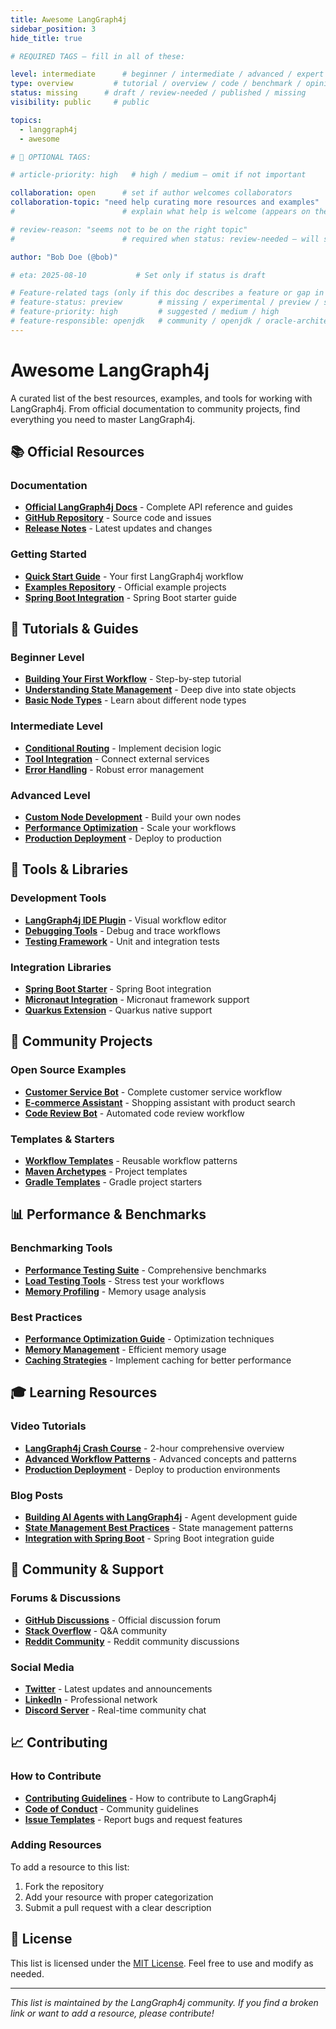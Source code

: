 ```yaml
---
title: Awesome LangGraph4j
sidebar_position: 3
hide_title: true

# REQUIRED TAGS — fill in all of these:

level: intermediate      # beginner / intermediate / advanced / expert
type: overview         # tutorial / overview / code / benchmark / opinion / api-doc
status: missing      # draft / review-needed / published / missing
visibility: public     # public

topics:
  - langgraph4j
  - awesome

# 🧩 OPTIONAL TAGS:

# article-priority: high   # high / medium — omit if not important

collaboration: open      # set if author welcomes collaborators
collaboration-topic: "need help curating more resources and examples"  
#                        # explain what help is welcome (appears on the dashboard & collab page)

# review-reason: "seems not to be on the right topic"
#                        # required when status: review-needed — will show on the article and in the dashboard

author: "Bob Doe (@bob)"

# eta: 2025-08-10           # Set only if status is draft

# Feature-related tags (only if this doc describes a feature or gap in Java+AI):
# feature-status: preview        # missing / experimental / preview / stable / specified
# feature-priority: high         # suggested / medium / high
# feature-responsible: openjdk   # community / openjdk / oracle-architects / jsr / vendor:redhat / project-lead:<name>
---
```


<!-- This article is unclaimed. Add your favorite LangGraph4j resources here! -->

# Awesome LangGraph4j

A curated list of the best resources, examples, and tools for working with LangGraph4j. From official documentation to community projects, find everything you need to master LangGraph4j.

## 📚 Official Resources

### Documentation
- **[Official LangGraph4j Docs](https://docs.langchain4j.dev/langgraph4j/)** - Complete API reference and guides
- **[GitHub Repository](https://github.com/langchain4j/langchain4j)** - Source code and issues
- **[Release Notes](https://github.com/langchain4j/langchain4j/releases)** - Latest updates and changes

### Getting Started
- **[Quick Start Guide](https://docs.langchain4j.dev/langgraph4j/getting-started)** - Your first LangGraph4j workflow
- **[Examples Repository](https://github.com/langchain4j/langchain4j-examples)** - Official example projects
- **[Spring Boot Integration](https://docs.langchain4j.dev/langgraph4j/spring-boot)** - Spring Boot starter guide

## 🎯 Tutorials & Guides

### Beginner Level
- **[Building Your First Workflow](https://example.com/langgraph4j-first-workflow)** - Step-by-step tutorial
- **[Understanding State Management](https://example.com/langgraph4j-state)** - Deep dive into state objects
- **[Basic Node Types](https://example.com/langgraph4j-nodes)** - Learn about different node types

### Intermediate Level
- **[Conditional Routing](https://example.com/langgraph4j-conditional)** - Implement decision logic
- **[Tool Integration](https://example.com/langgraph4j-tools)** - Connect external services
- **[Error Handling](https://example.com/langgraph4j-errors)** - Robust error management

### Advanced Level
- **[Custom Node Development](https://example.com/langgraph4j-custom-nodes)** - Build your own nodes
- **[Performance Optimization](https://example.com/langgraph4j-performance)** - Scale your workflows
- **[Production Deployment](https://example.com/langgraph4j-production)** - Deploy to production

## 🔧 Tools & Libraries

### Development Tools
- **[LangGraph4j IDE Plugin](https://example.com/langgraph4j-ide)** - Visual workflow editor
- **[Debugging Tools](https://example.com/langgraph4j-debug)** - Debug and trace workflows
- **[Testing Framework](https://example.com/langgraph4j-testing)** - Unit and integration tests

### Integration Libraries
- **[Spring Boot Starter](https://example.com/langgraph4j-spring)** - Spring Boot integration
- **[Micronaut Integration](https://example.com/langgraph4j-micronaut)** - Micronaut framework support
- **[Quarkus Extension](https://example.com/langgraph4j-quarkus)** - Quarkus native support

## 🚀 Community Projects

### Open Source Examples
- **[Customer Service Bot](https://github.com/example/customer-service-bot)** - Complete customer service workflow
- **[E-commerce Assistant](https://github.com/example/ecommerce-assistant)** - Shopping assistant with product search
- **[Code Review Bot](https://github.com/example/code-review-bot)** - Automated code review workflow

### Templates & Starters
- **[Workflow Templates](https://github.com/example/langgraph4j-templates)** - Reusable workflow patterns
- **[Maven Archetypes](https://github.com/example/langgraph4j-archetypes)** - Project templates
- **[Gradle Templates](https://github.com/example/langgraph4j-gradle)** - Gradle project starters

## 📊 Performance & Benchmarks

### Benchmarking Tools
- **[Performance Testing Suite](https://github.com/example/langgraph4j-benchmarks)** - Comprehensive benchmarks
- **[Load Testing Tools](https://github.com/example/langgraph4j-load-testing)** - Stress test your workflows
- **[Memory Profiling](https://github.com/example/langgraph4j-profiling)** - Memory usage analysis

### Best Practices
- **[Performance Optimization Guide](https://example.com/langgraph4j-performance-guide)** - Optimization techniques
- **[Memory Management](https://example.com/langgraph4j-memory)** - Efficient memory usage
- **[Caching Strategies](https://example.com/langgraph4j-caching)** - Implement caching for better performance

## 🎓 Learning Resources

### Video Tutorials
- **[LangGraph4j Crash Course](https://youtube.com/example/langgraph4j-crash-course)** - 2-hour comprehensive overview
- **[Advanced Workflow Patterns](https://youtube.com/example/langgraph4j-advanced)** - Advanced concepts and patterns
- **[Production Deployment](https://youtube.com/example/langgraph4j-production)** - Deploy to production environments

### Blog Posts
- **[Building AI Agents with LangGraph4j](https://blog.example.com/langgraph4j-agents)** - Agent development guide
- **[State Management Best Practices](https://blog.example.com/langgraph4j-state-management)** - State management patterns
- **[Integration with Spring Boot](https://blog.example.com/langgraph4j-spring-boot)** - Spring Boot integration guide

## 🤝 Community & Support

### Forums & Discussions
- **[GitHub Discussions](https://github.com/langchain4j/langchain4j/discussions)** - Official discussion forum
- **[Stack Overflow](https://stackoverflow.com/questions/tagged/langgraph4j)** - Q&A community
- **[Reddit Community](https://reddit.com/r/langgraph4j)** - Reddit community discussions

### Social Media
- **[Twitter](https://twitter.com/langgraph4j)** - Latest updates and announcements
- **[LinkedIn](https://linkedin.com/company/langgraph4j)** - Professional network
- **[Discord Server](https://discord.gg/langgraph4j)** - Real-time community chat

## 📈 Contributing

### How to Contribute
- **[Contributing Guidelines](https://github.com/langchain4j/langchain4j/blob/main/CONTRIBUTING.md)** - How to contribute to LangGraph4j
- **[Code of Conduct](https://github.com/langchain4j/langchain4j/blob/main/CODE_OF_CONDUCT.md)** - Community guidelines
- **[Issue Templates](https://github.com/langchain4j/langchain4j/issues/new/choose)** - Report bugs and request features

### Adding Resources
To add a resource to this list:
1. Fork the repository
2. Add your resource with proper categorization
3. Submit a pull request with a clear description

## 📝 License

This list is licensed under the [MIT License](https://opensource.org/licenses/MIT). Feel free to use and modify as needed.

---

*This list is maintained by the LangGraph4j community. If you find a broken link or want to add a resource, please contribute!*